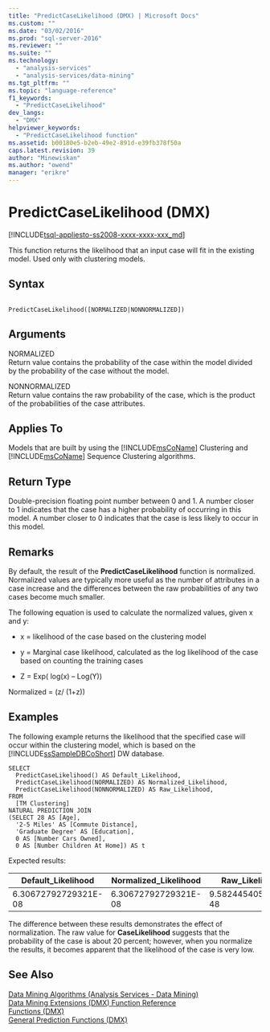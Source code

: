 ```yaml
---
title: "PredictCaseLikelihood (DMX) | Microsoft Docs"
ms.custom: ""
ms.date: "03/02/2016"
ms.prod: "sql-server-2016"
ms.reviewer: ""
ms.suite: ""
ms.technology: 
  - "analysis-services"
  - "analysis-services/data-mining"
ms.tgt_pltfrm: ""
ms.topic: "language-reference"
f1_keywords: 
  - "PredictCaseLikelihood"
dev_langs: 
  - "DMX"
helpviewer_keywords: 
  - "PredictCaseLikelihood function"
ms.assetid: b00180e5-b2eb-49e2-891d-e39fb378f50a
caps.latest.revision: 39
author: "Minewiskan"
ms.author: "owend"
manager: "erikre"
---
```

# PredictCaseLikelihood (DMX)
[!INCLUDE[tsql-appliesto-ss2008-xxxx-xxxx-xxx_md](../includes/tsql-appliesto-ss2008-xxxx-xxxx-xxx-md.md)]

  This function returns the likelihood that an input case will fit in the existing model. Used only with clustering models.  
  
## Syntax  
  
```  
  
PredictCaseLikelihood([NORMALIZED|NONNORMALIZED])  
```  
  
## Arguments  
 NORMALIZED  
 Return value contains the probability of the case within the model divided by the probability of the case without the model.  
  
 NONNORMALIZED  
 Return value contains the raw probability of the case, which is the product of the probabilities of the case attributes.  
  
## Applies To  
 Models that are built by using the [!INCLUDE[msCoName](../includes/msconame-md.md)] Clustering and [!INCLUDE[msCoName](../includes/msconame-md.md)] Sequence Clustering algorithms.  
  
## Return Type  
 Double-precision floating point number between 0 and 1. A number closer to 1 indicates that the case has a higher probability of occurring in this model. A number closer to 0 indicates that the case is less likely to occur in this model.  
  
## Remarks  
 By default, the result of the **PredictCaseLikelihood** function is normalized. Normalized values are typically more useful as the number of attributes in a case increase and the differences between the raw probabilities of any two cases become much smaller.  
  
 The following equation is used to calculate the normalized values, given x and y:  
  
-   x = likelihood of the case based on the clustering model  
  
-   y = Marginal case likelihood, calculated as the log likelihood of the case based on counting the training cases  
  
-   Z = Exp( log(x) – Log(Y))  
  
 Normalized = (z/ (1+z))  
  
## Examples  
 The following example returns the likelihood that the specified case will occur within the clustering model, which is based on the [!INCLUDE[ssSampleDBCoShort](../includes/sssampledbcoshort-md.md)] DW database.  
  
```  
SELECT  
  PredictCaseLikelihood() AS Default_Likelihood,  
  PredictCaseLikelihood(NORMALIZED) AS Normalized_Likelihood,  
  PredictCaseLikelihood(NONNORMALIZED) AS Raw_Likelihood,  
FROM  
  [TM Clustering]  
NATURAL PREDICTION JOIN  
(SELECT 28 AS [Age],  
  '2-5 Miles' AS [Commute Distance],  
  'Graduate Degree' AS [Education],  
  0 AS [Number Cars Owned],  
  0 AS [Number Children At Home]) AS t  
```  
  
 Expected results:  
  
|Default_Likelihood|Normalized_Likelihood|Raw_Likelihood|  
|-------------------------|----------------------------|---------------------|  
|6.30672792729321E-08|6.30672792729321E-08|9.5824454056846E-48|  
  
 The difference between these results demonstrates the effect of normalization. The raw value for **CaseLikelihood** suggests that the probability of the case is about 20 percent; however, when you normalize the results, it becomes apparent that the likelihood of the case is very low.  
  
## See Also  
 [Data Mining Algorithms &#40;Analysis Services - Data Mining&#41;](../analysis-services/data-mining/data-mining-algorithms-analysis-services-data-mining.md)   
 [Data Mining Extensions &#40;DMX&#41; Function Reference](../dmx/data-mining-extensions-dmx-function-reference.md)   
 [Functions &#40;DMX&#41;](../dmx/functions-dmx.md)   
 [General Prediction Functions &#40;DMX&#41;](../dmx/general-prediction-functions-dmx.md)  
  
  
